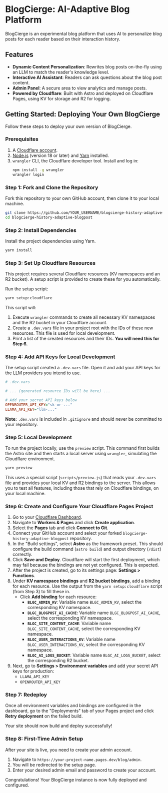 # BlogCierge: AI-Adaptive Blog Platform

BlogCierge is an experimental blog platform that uses AI to personalize blog posts for each reader based on their interaction history.

## Features

-   **Dynamic Content Personalization**: Rewrites blog posts on-the-fly using an LLM to match the reader's knowledge level.
-   **Interactive AI Assistant**: Readers can ask questions about the blog post content.
-   **Admin Panel**: A secure area to view analytics and manage posts.
-   **Powered by Cloudflare**: Built with Astro and deployed on Cloudflare Pages, using KV for storage and R2 for logging.

## Getting Started: Deploying Your Own BlogCierge

Follow these steps to deploy your own version of BlogCierge.

### Prerequisites

1.  A [Cloudflare account](https://dash.cloudflare.com/sign-up).
2.  [Node.js](https://nodejs.org/en/) (version 18 or later) and [Yarn](https://yarnpkg.com/getting-started/install) installed.
3.  `wrangler` CLI, the Cloudflare developer tool. Install and log in:
    ```bash
    npm install -g wrangler
    wrangler login
    ```

### Step 1: Fork and Clone the Repository

Fork this repository to your own GitHub account, then clone it to your local machine.

```bash
git clone https://github.com/YOUR_USERNAME/blogcierge-history-adaptive-blogpost.git
cd blogcierge-history-adaptive-blogpost
```

### Step 2: Install Dependencies

Install the project dependencies using Yarn.

```bash
yarn install
```

### Step 3: Set Up Cloudflare Resources

This project requires several Cloudflare resources (KV namespaces and an R2 bucket). A setup script is provided to create these for you automatically.

Run the setup script:

```bash
yarn setup:cloudflare
```

This script will:
1.  Execute `wrangler` commands to create all necessary KV namespaces and the R2 bucket in your Cloudflare account.
2.  Create a `.dev.vars` file in your project root with the IDs of these new resources. This file is used for local development.
3.  Print a list of the created resources and their IDs. **You will need this for Step 6.**

### Step 4: Add API Keys for Local Development

The setup script created a `.dev.vars` file. Open it and add your API keys for the LLM providers you intend to use.

```ini
# .dev.vars

# ... (generated resource IDs will be here) ...

# Add your secret API keys below
OPENROUTER_API_KEY="sk-or-..."
LLAMA_API_KEY="llm-..."
```
**Note:** `.dev.vars` is included in `.gitignore` and should never be committed to your repository.

### Step 5: Local Development

To run the project locally, use the `preview` script. This command first builds the Astro site and then starts a local server using `wrangler`, simulating the Cloudflare environment.

```bash
yarn preview
```

This uses a special script (`scripts/preview.js`) that reads your `.dev.vars` file and provides your local KV and R2 bindings to the server. This allows you to test all features, including those that rely on Cloudflare bindings, on your local machine.

### Step 6: Create and Configure Your Cloudflare Pages Project

1.  Go to your [Cloudflare Dashboard](https://dash.cloudflare.com).
2.  Navigate to **Workers & Pages** and click **Create application**.
3.  Select the **Pages** tab and click **Connect to Git**.
4.  Connect your GitHub account and select your forked `blogcierge-history-adaptive-blogpost` repository.
5.  In the "Build settings", select **Astro** as the framework preset. This should configure the build command (`astro build`) and output directory (`/dist`) correctly.
6.  Click **Save and Deploy**. Cloudflare will start the first deployment, which may fail because the bindings are not yet configured. This is expected.
7.  After the project is created, go to its settings page: **Settings > Functions**.
8.  Under **KV namespace bindings** and **R2 bucket bindings**, add a binding for each resource. Use the output from the `yarn setup:cloudflare` script (from Step 3) to fill these in.
    *   Click **Add binding** for each resource:
        *   **`BLGC_ADMIN_KV`**: Variable name `BLGC_ADMIN_KV`, select the corresponding KV namespace.
        *   **`BLGC_BLOGPOST_AI_CACHE`**: Variable name `BLGC_BLOGPOST_AI_CACHE`, select the corresponding KV namespace.
        *   **`BLGC_SITE_CONTENT_CACHE`**: Variable name `BLGC_SITE_CONTENT_CACHE`, select the corresponding KV namespace.
        *   **`BLGC_USER_INTERACTIONS_KV`**: Variable name `BLGC_USER_INTERACTIONS_KV`, select the corresponding KV namespace.
        *   **`BLGC_AI_LOGS_BUCKET`**: Variable name `BLGC_AI_LOGS_BUCKET`, select the corresponding R2 bucket.
9.  Next, go to **Settings > Environment variables** and add your secret API keys for production:
    *   `LLAMA_API_KEY`
    *   `OPENROUTER_API_KEY`

### Step 7: Redeploy

Once all environment variables and bindings are configured in the dashboard, go to the "Deployments" tab of your Pages project and click **Retry deployment** on the failed build.

Your site should now build and deploy successfully!

### Step 8: First-Time Admin Setup

After your site is live, you need to create your admin account.
1.  Navigate to `https://your-project-name.pages.dev/blog/admin`.
2.  You will be redirected to the setup page.
3.  Enter your desired admin email and password to create your account.

Congratulations! Your BlogCierge instance is now fully deployed and configured.
